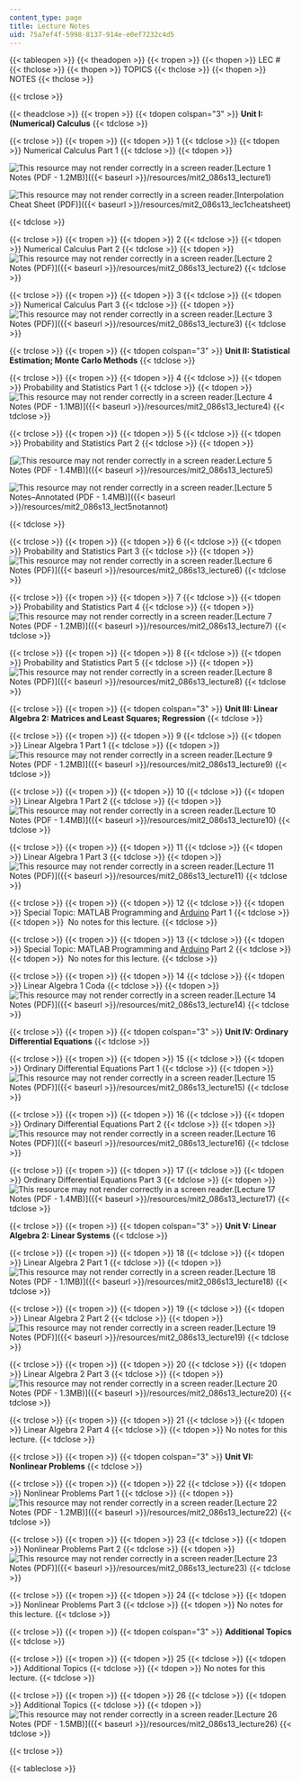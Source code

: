 ```yaml
---
content_type: page
title: Lecture Notes
uid: 75a7ef4f-5998-8137-914e-e0ef7232c4d5
---
```


{{< tableopen >}}
{{< theadopen >}}
{{< tropen >}}
{{< thopen >}}
LEC #
{{< thclose >}}
{{< thopen >}}
TOPICS
{{< thclose >}}
{{< thopen >}}
NOTES
{{< thclose >}}

{{< trclose >}}

{{< theadclose >}}
{{< tropen >}}
{{< tdopen colspan="3" >}}
**Unit I: (Numerical) Calculus**
{{< tdclose >}}

{{< trclose >}}
{{< tropen >}}
{{< tdopen >}}
1
{{< tdclose >}}
{{< tdopen >}}
Numerical Calculus Part 1
{{< tdclose >}}
{{< tdopen >}}


![This resource may not render correctly in a screen reader.](/images/inacessible.gif)[Lecture 1 Notes (PDF - 1.2MB)]({{< baseurl >}}/resources/mit2_086s13_lecture1)

![This resource may not render correctly in a screen reader.](/images/inacessible.gif)[Interpolation Cheat Sheet (PDF)]({{< baseurl >}}/resources/mit2_086s13_lec1cheatsheet)


{{< tdclose >}}

{{< trclose >}}
{{< tropen >}}
{{< tdopen >}}
2
{{< tdclose >}}
{{< tdopen >}}
Numerical Calculus Part 2
{{< tdclose >}}
{{< tdopen >}}
![This resource may not render correctly in a screen reader.](/images/inacessible.gif)[Lecture 2 Notes (PDF)]({{< baseurl >}}/resources/mit2_086s13_lecture2)
{{< tdclose >}}

{{< trclose >}}
{{< tropen >}}
{{< tdopen >}}
3
{{< tdclose >}}
{{< tdopen >}}
Numerical Calculus Part 3
{{< tdclose >}}
{{< tdopen >}}
![This resource may not render correctly in a screen reader.](/images/inacessible.gif)[Lecture 3 Notes (PDF)]({{< baseurl >}}/resources/mit2_086s13_lecture3)
{{< tdclose >}}

{{< trclose >}}
{{< tropen >}}
{{< tdopen colspan="3" >}}
**Unit II: Statistical Estimation; Monte Carlo Methods**
{{< tdclose >}}

{{< trclose >}}
{{< tropen >}}
{{< tdopen >}}
4
{{< tdclose >}}
{{< tdopen >}}
Probability and Statistics Part 1
{{< tdclose >}}
{{< tdopen >}}
![This resource may not render correctly in a screen reader.](/images/inacessible.gif)[Lecture 4 Notes (PDF - 1.1MB)]({{< baseurl >}}/resources/mit2_086s13_lecture4)
{{< tdclose >}}

{{< trclose >}}
{{< tropen >}}
{{< tdopen >}}
5
{{< tdclose >}}
{{< tdopen >}}
Probability and Statistics Part 2
{{< tdclose >}}
{{< tdopen >}}


[![This resource may not render correctly in a screen reader.](/images/inacessible.gif)Lecture 5 Notes (PDF - 1.4MB)]({{< baseurl >}}/resources/mit2_086s13_lecture5)

![This resource may not render correctly in a screen reader.](/images/inacessible.gif)[Lecture 5 Notes–Annotated (PDF - 1.4MB)]({{< baseurl >}}/resources/mit2_086s13_lect5notannot)


{{< tdclose >}}

{{< trclose >}}
{{< tropen >}}
{{< tdopen >}}
6
{{< tdclose >}}
{{< tdopen >}}
Probability and Statistics Part 3
{{< tdclose >}}
{{< tdopen >}}
![This resource may not render correctly in a screen reader.](/images/inacessible.gif)[Lecture 6 Notes (PDF)]({{< baseurl >}}/resources/mit2_086s13_lecture6)
{{< tdclose >}}

{{< trclose >}}
{{< tropen >}}
{{< tdopen >}}
7
{{< tdclose >}}
{{< tdopen >}}
Probability and Statistics Part 4
{{< tdclose >}}
{{< tdopen >}}
![This resource may not render correctly in a screen reader.](/images/inacessible.gif)[Lecture 7 Notes (PDF - 1.2MB)]({{< baseurl >}}/resources/mit2_086s13_lecture7)
{{< tdclose >}}

{{< trclose >}}
{{< tropen >}}
{{< tdopen >}}
8
{{< tdclose >}}
{{< tdopen >}}
Probability and Statistics Part 5
{{< tdclose >}}
{{< tdopen >}}
![This resource may not render correctly in a screen reader.](/images/inacessible.gif)[Lecture 8 Notes (PDF)]({{< baseurl >}}/resources/mit2_086s13_lecture8)
{{< tdclose >}}

{{< trclose >}}
{{< tropen >}}
{{< tdopen colspan="3" >}}
**Unit III: Linear Algebra 2: Matrices and Least Squares; Regression**
{{< tdclose >}}

{{< trclose >}}
{{< tropen >}}
{{< tdopen >}}
9
{{< tdclose >}}
{{< tdopen >}}
Linear Algebra 1 Part 1
{{< tdclose >}}
{{< tdopen >}}
![This resource may not render correctly in a screen reader.](/images/inacessible.gif)[Lecture 9 Notes (PDF - 1.2MB)]({{< baseurl >}}/resources/mit2_086s13_lecture9)
{{< tdclose >}}

{{< trclose >}}
{{< tropen >}}
{{< tdopen >}}
10
{{< tdclose >}}
{{< tdopen >}}
Linear Algebra 1 Part 2
{{< tdclose >}}
{{< tdopen >}}
![This resource may not render correctly in a screen reader.](/images/inacessible.gif)[Lecture 10 Notes (PDF - 1.4MB)]({{< baseurl >}}/resources/mit2_086s13_lecture10)
{{< tdclose >}}

{{< trclose >}}
{{< tropen >}}
{{< tdopen >}}
11
{{< tdclose >}}
{{< tdopen >}}
Linear Algebra 1 Part 3
{{< tdclose >}}
{{< tdopen >}}
![This resource may not render correctly in a screen reader.](/images/inacessible.gif)[Lecture 11 Notes (PDF)]({{< baseurl >}}/resources/mit2_086s13_lecture11)
{{< tdclose >}}

{{< trclose >}}
{{< tropen >}}
{{< tdopen >}}
12
{{< tdclose >}}
{{< tdopen >}}
Special Topic: MATLAB Programming and [Arduino](http://www.arduino.cc/) Part 1
{{< tdclose >}}
{{< tdopen >}}
 No notes for this lecture.
{{< tdclose >}}

{{< trclose >}}
{{< tropen >}}
{{< tdopen >}}
13
{{< tdclose >}}
{{< tdopen >}}
Special Topic: MATLAB Programming and [Arduino](http://www.arduino.cc/) Part 2
{{< tdclose >}}
{{< tdopen >}}
 No notes for this lecture.
{{< tdclose >}}

{{< trclose >}}
{{< tropen >}}
{{< tdopen >}}
14
{{< tdclose >}}
{{< tdopen >}}
Linear Algebra 1 Coda
{{< tdclose >}}
{{< tdopen >}}
![This resource may not render correctly in a screen reader.](/images/inacessible.gif)[Lecture 14 Notes (PDF)]({{< baseurl >}}/resources/mit2_086s13_lecture14)
{{< tdclose >}}

{{< trclose >}}
{{< tropen >}}
{{< tdopen colspan="3" >}}
**Unit IV: Ordinary Differential Equations**
{{< tdclose >}}

{{< trclose >}}
{{< tropen >}}
{{< tdopen >}}
15
{{< tdclose >}}
{{< tdopen >}}
Ordinary Differential Equations Part 1
{{< tdclose >}}
{{< tdopen >}}
![This resource may not render correctly in a screen reader.](/images/inacessible.gif)[Lecture 15 Notes (PDF)]({{< baseurl >}}/resources/mit2_086s13_lecture15)
{{< tdclose >}}

{{< trclose >}}
{{< tropen >}}
{{< tdopen >}}
16
{{< tdclose >}}
{{< tdopen >}}
Ordinary Differential Equations Part 2
{{< tdclose >}}
{{< tdopen >}}
![This resource may not render correctly in a screen reader.](/images/inacessible.gif)[Lecture 16 Notes (PDF)]({{< baseurl >}}/resources/mit2_086s13_lecture16)
{{< tdclose >}}

{{< trclose >}}
{{< tropen >}}
{{< tdopen >}}
17
{{< tdclose >}}
{{< tdopen >}}
Ordinary Differential Equations Part 3
{{< tdclose >}}
{{< tdopen >}}
![This resource may not render correctly in a screen reader.](/images/inacessible.gif)[Lecture 17 Notes (PDF - 1.4MB)]({{< baseurl >}}/resources/mit2_086s13_lecture17)
{{< tdclose >}}

{{< trclose >}}
{{< tropen >}}
{{< tdopen colspan="3" >}}
**Unit V: Linear Algebra 2: Linear Systems**
{{< tdclose >}}

{{< trclose >}}
{{< tropen >}}
{{< tdopen >}}
18
{{< tdclose >}}
{{< tdopen >}}
Linear Algebra 2 Part 1
{{< tdclose >}}
{{< tdopen >}}
![This resource may not render correctly in a screen reader.](/images/inacessible.gif)[Lecture 18 Notes (PDF - 1.1MB)]({{< baseurl >}}/resources/mit2_086s13_lecture18)
{{< tdclose >}}

{{< trclose >}}
{{< tropen >}}
{{< tdopen >}}
19
{{< tdclose >}}
{{< tdopen >}}
Linear Algebra 2 Part 2
{{< tdclose >}}
{{< tdopen >}}
![This resource may not render correctly in a screen reader.](/images/inacessible.gif)[Lecture 19 Notes (PDF)]({{< baseurl >}}/resources/mit2_086s13_lecture19)
{{< tdclose >}}

{{< trclose >}}
{{< tropen >}}
{{< tdopen >}}
20
{{< tdclose >}}
{{< tdopen >}}
Linear Algebra 2 Part 3
{{< tdclose >}}
{{< tdopen >}}
![This resource may not render correctly in a screen reader.](/images/inacessible.gif)[Lecture 20 Notes (PDF - 1.3MB)]({{< baseurl >}}/resources/mit2_086s13_lecture20)
{{< tdclose >}}

{{< trclose >}}
{{< tropen >}}
{{< tdopen >}}
21
{{< tdclose >}}
{{< tdopen >}}
Linear Algebra 2 Part 4
{{< tdclose >}}
{{< tdopen >}}
No notes for this lecture.
{{< tdclose >}}

{{< trclose >}}
{{< tropen >}}
{{< tdopen colspan="3" >}}
**Unit VI: Nonlinear Problems**
{{< tdclose >}}

{{< trclose >}}
{{< tropen >}}
{{< tdopen >}}
22
{{< tdclose >}}
{{< tdopen >}}
Nonlinear Problems Part 1
{{< tdclose >}}
{{< tdopen >}}
![This resource may not render correctly in a screen reader.](/images/inacessible.gif)[Lecture 22 Notes (PDF - 1.2MB)]({{< baseurl >}}/resources/mit2_086s13_lecture22)
{{< tdclose >}}

{{< trclose >}}
{{< tropen >}}
{{< tdopen >}}
23
{{< tdclose >}}
{{< tdopen >}}
Nonlinear Problems Part 2
{{< tdclose >}}
{{< tdopen >}}
![This resource may not render correctly in a screen reader.](/images/inacessible.gif)[Lecture 23 Notes (PDF)]({{< baseurl >}}/resources/mit2_086s13_lecture23)
{{< tdclose >}}

{{< trclose >}}
{{< tropen >}}
{{< tdopen >}}
24
{{< tdclose >}}
{{< tdopen >}}
Nonlinear Problems Part 3
{{< tdclose >}}
{{< tdopen >}}
No notes for this lecture.
{{< tdclose >}}

{{< trclose >}}
{{< tropen >}}
{{< tdopen colspan="3" >}}
**Additional Topics**
{{< tdclose >}}

{{< trclose >}}
{{< tropen >}}
{{< tdopen >}}
25
{{< tdclose >}}
{{< tdopen >}}
Additional Topics
{{< tdclose >}}
{{< tdopen >}}
No notes for this lecture.
{{< tdclose >}}

{{< trclose >}}
{{< tropen >}}
{{< tdopen >}}
26
{{< tdclose >}}
{{< tdopen >}}
Additional Topics
{{< tdclose >}}
{{< tdopen >}}
![This resource may not render correctly in a screen reader.](/images/inacessible.gif)[Lecture 26 Notes (PDF - 1.5MB)]({{< baseurl >}}/resources/mit2_086s13_lecture26)
{{< tdclose >}}

{{< trclose >}}

{{< tableclose >}}